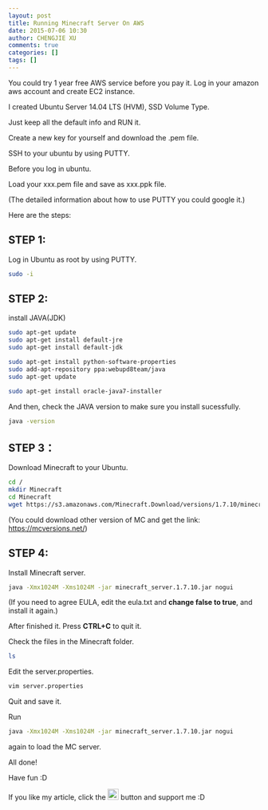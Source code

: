 ```yaml
---
layout: post
title: Running Minecraft Server On AWS
date: 2015-07-06 10:30
author: CHENGJIE XU
comments: true
categories: []
tags: []
---
```


You could try 1 year free AWS service before you pay it.
Log in your amazon aws account and create EC2 instance.

I created Ubuntu Server 14.04 LTS (HVM), SSD Volume Type.

Just keep all the default info and RUN it.

Create a new key for yourself and download the .pem file.

SSH to your ubuntu by using PUTTY.

Before you log in ubuntu.

Load your xxx.pem file and save as xxx.ppk file.

(The detailed information about how to use PUTTY you could google it.)

Here are the steps:

## STEP 1:

Log in Ubuntu as root by using PUTTY.

```bash
sudo -i
```

## STEP 2:

install JAVA(JDK)

```bash
sudo apt-get update  
sudo apt-get install default-jre  
sudo apt-get install default-jdk

sudo apt-get install python-software-properties  
sudo add-apt-repository ppa:webupd8team/java  
sudo apt-get update

sudo apt-get install oracle-java7-installer
```

And then, check the JAVA version to make sure you install sucessfully.

```bash
java -version
```

## STEP 3：

Download Minecraft to your Ubuntu.

```bash
cd /
mkdir Minecraft  
cd Minecraft  
wget https://s3.amazonaws.com/Minecraft.Download/versions/1.7.10/minecraft_server.1.7.10.jar
```

(You could download other version of MC and get the link: https://mcversions.net/)

## STEP 4:

Install Minecraft server.

```bash
java -Xmx1024M -Xms1024M -jar minecraft_server.1.7.10.jar nogui
```

(If you need to agree EULA, edit the eula.txt and **change false to true**, and install it again.)

After finished it. Press **CTRL+C** to quit it.

Check the files in the Minecraft folder.

```bash
ls
```

Edit the server.properties.

```bash
vim server.properties
```

Quit and save it.

Run 

```bash
java -Xmx1024M -Xms1024M -jar minecraft_server.1.7.10.jar nogui
```

again to load the MC server.

All done!

Have fun :D

If you like my article, click the <a href="https://www.paypal.com/cgi-bin/webscr?cmd=_s-xclick&hosted_button_id=ZK2HJKF2RFMWA" target="_blank"><img src="https://img.shields.io/badge/Donate-PayPal-blue.svg" height="22" /></a> button and support me :D
